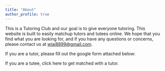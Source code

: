 ```yaml
---
title: "About"
author_profile: true
---
```

This is a Tutoring Club and our goal is to give everyone tutoring. This website is built to easily matchup tutors and tutees online. We hope that you find what you are looking for, and if you have any questions or concerns, please contact us at wlai8899@gmail.com.

If you are a tutor, please fill out the google form attached below:

If you are a tutee, click here to get matched with a tutor.